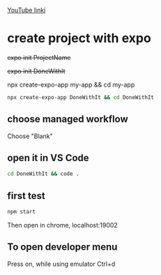 [YouTube linki](https://youtube.com/watch?v=0-S5a0eXPoc&feature=shares)

#  create project with expo

~~expo init ProjectName~~

~~expo init DoneWithIt~~


npx create-expo-app my-app && cd my-app
```.sh
npx create-expo-app DoneWithIt && cd DoneWithIt
```

## choose managed workflow

Choose "Blank"

## open it in VS Code

```.sh
cd DoneWithIt && code .
```

## first test
```.sh
npm start
```
Then open in chrome, localhost:19002


## To open developer menu
Press on, while using emulator 
Ctrl+d
